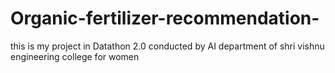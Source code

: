 # Organic-fertilizer-recommendation-
this is my project in Datathon 2.0 conducted by AI department of shri vishnu engineering college for women
